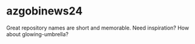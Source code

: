 # azgobinews24
Great repository names are short and memorable. Need inspiration? How about glowing-umbrella?
